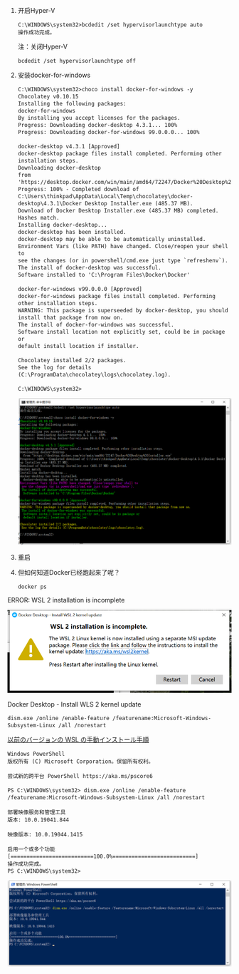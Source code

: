 
1. 开启Hyper-V

    ```
    C:\WINDOWS\system32>bcdedit /set hypervisorlaunchtype auto
    操作成功完成。
    ```

    注：关闭Hyper-V

    ```shell
    bcdedit /set hypervisorlaunchtype off
    ```

2. 安装docker-for-windows

    ```shell
    C:\WINDOWS\system32>choco install docker-for-windows -y
    Chocolatey v0.10.15
    Installing the following packages:
    docker-for-windows
    By installing you accept licenses for the packages.
    Progress: Downloading docker-desktop 4.3.1... 100%
    Progress: Downloading docker-for-windows 99.0.0.0... 100%

    docker-desktop v4.3.1 [Approved]
    docker-desktop package files install completed. Performing other installation steps.
    Downloading docker-desktop
    from 'https://desktop.docker.com/win/main/amd64/72247/Docker%20Desktop%20Installer.exe'
    Progress: 100% - Completed download of C:\Users\thinkpad\AppData\Local\Temp\chocolatey\docker-desktop\4.3.1\Docker Desktop Installer.exe (485.37 MB).
    Download of Docker Desktop Installer.exe (485.37 MB) completed.
    Hashes match.
    Installing docker-desktop...
    docker-desktop has been installed.
    docker-desktop may be able to be automatically uninstalled.
    Environment Vars (like PATH) have changed. Close/reopen your shell to
    see the changes (or in powershell/cmd.exe just type `refreshenv`).
    The install of docker-desktop was successful.
    Software installed to 'C:\Program Files\Docker\Docker'

    docker-for-windows v99.0.0.0 [Approved]
    docker-for-windows package files install completed. Performing other installation steps.
    WARNING: This package is superseeded by docker-desktop, you should install that package from now on.
    The install of docker-for-windows was successful.
    Software install location not explicitly set, could be in package or
    default install location if installer.

    Chocolatey installed 2/2 packages.
    See the log for details (C:\ProgramData\chocolatey\logs\chocolatey.log).

    C:\WINDOWS\system32>
    ```

    ![](./img/install_docker-for-windows.png)

3. 重启

4. 但如何知道Docker已经跑起来了呢？

    ```shell
    docker ps
    ```




ERROR: WSL 2 installation is incomplete

![](./img/Docker_Desktop_-_Install_WLS_2_kernel_update.png)



Docker Desktop - Install WLS 2 kernel update

```shell
dism.exe /online /enable-feature /featurename:Microsoft-Windows-Subsystem-Linux /all /norestart
```
[以前のバージョンの WSL の手動インストール手順](https://docs.microsoft.com/ja-jp/windows/wsl/install-manual#step-4---download-the-linux-kernel-update-package)

```
Windows PowerShell
版权所有 (C) Microsoft Corporation。保留所有权利。

尝试新的跨平台 PowerShell https://aka.ms/pscore6

PS C:\WINDOWS\system32> dism.exe /online /enable-feature /featurename:Microsoft-Windows-Subsystem-Linux /all /norestart

部署映像服务和管理工具
版本: 10.0.19041.844

映像版本: 10.0.19044.1415

启用一个或多个功能
[==========================100.0%==========================]
操作成功完成。
PS C:\WINDOWS\system32>
```

![](./img/err_WSL_2_installation_is_incomplete.png)